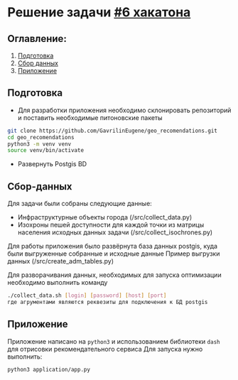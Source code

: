 # Решение задачи [#6 хакатона ](https://leaders2021.innoagency.ru/06/)

## Оглавление:
1. [Подготовка](#Подготовка)
2. [Сбор данных](#Сбор-данных)
3. [Приложение]( #Приложение)

## Подготовка

 - Для разработки приложения необходимо склонировать репозиторий и поставить необходимые питоновские пакеты 

```Bash
git clone https://github.com/GavrilinEugene/geo_recomendations.git
cd geo_recomendations
python3 -m venv venv
source venv/bin/activate
```
 - Развернуть Postgis BD

## Сбор-данных

Для задачи были собраны следующие данные:
-   Инфраструктурные объекты города (/src/collect_data.py)
-   Изохроны пешей доступности для каждой точки из матрицы населения исходных данных задачи (/src/collect_isochrones.py)

Для работы приложения было развёрнута база данных postgis, куда были выгруженные собранные и исходные данные
Пример выгрузки данных (/src/create_adm_tables.py)

Для разворачивания данных, необходимых для запуска оптимизации необходимо выполнить команду
```Bash
./collect_data.sh [login] [password] [host] [port]   
где агрументами являются реквезиты для подключения к БД postgis      
```


## Приложение

Приложение написано на `python3` и использованием библиотеки `dash` для отрисовки рекомендательного сервиса
Для запуска нужно выполнить:

```Bash
python3 application/app.py
```
